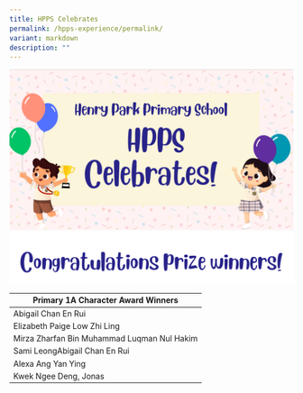```yaml
---
title: HPPS Celebrates
permalink: /hpps-experience/permalink/
variant: markdown
description: ""
---
```

![](/images/HPPS_Celebrates.png)
![](/images/congrats.png)




| Primary 1A Character Award Winners |
| -------- |
|Abigail Chan En Rui    |
|Elizabeth Paige Low Zhi Ling   |
|Mirza Zharfan Bin Muhammad Luqman Nul Hakim    |
|Sami LeongAbigail Chan En Rui    |
|Alexa Ang Yan Ying   |
|Kwek Ngee Deng, Jonas|






